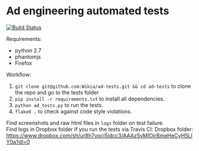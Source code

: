 # Ad engineering automated tests

[![Build Status](https://travis-ci.org/Wikia/ad-tests.svg?branch=master)](https://travis-ci.org/Wikia/ad-tests)

Requirements:
  - python 2.7
  - phantomjs
  - Firefox

Workflow:
  1.  `git clone git@github.com:Wikia/ad-tests.git && cd ad-tests` to clone the repo and go to the tests folder
  2.  `pip install -r requirements.txt` to install all dependencies.
  3.  `python ad_tests.py` to run the tests.
  4.  `flake8 .` to check against code style violations.

Find screenshots and raw html files in `logs` folder on test failure.  
Find logs in Dropbox folder if you run the tests via Travis CI:
Dropbox folder: https://www.dropbox.com/sh/ur8h7vocj5idcc3/AAAz5vMIOirBmeHeCyH5LIY0a?dl=0
